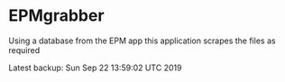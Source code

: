 # EPMgrabber
Using a database from the EPM app this application scrapes the files as required


Latest backup: Sun Sep 22 13:59:02 UTC 2019

